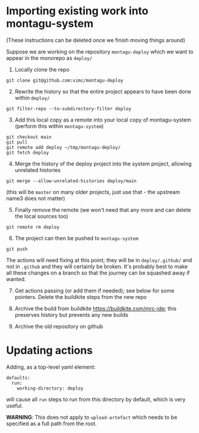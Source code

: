 # Importing existing work into montagu-system

(These instructions can be deleted once we finish moving things around)

Suppose we are working on the repository `montagu-deploy` which we want to appear in the monorepo as `deploy/`

1. Locally clone the repo

`git clone git@github.com:vimc/montagu-deploy`

2. Rewrite the history so that the entire project appears to have been done within `deploy/`

```
git filter-repo --to-subdirectory-filter deploy
```

3. Add this local copy as a remote into your local copy of montagu-system (perform this within `montagu-system`)

```
git checkout main
git pull
git remote add deploy ~/tmp/montagu-deploy/
git fetch deploy
```

4. Merge the history of the deploy project into the system project, allowing unrelated histories

```
git merge --allow-unrelated-histories deploy/main
```

(this will be `master` on many older projects, just use that - the upstream name3 does not matter)

5. Finally remove the remote (we won't need that any more and can delete the local sources too)

```
git remote rm deploy
```

6. The project can then be pushed to `montagu-system`

```
git push
```

The actions will need fixing at this point; they will be in `deploy/.github/` and not in `.github` and they will certainly be broken.  It's probably best to make all these changes on a branch so that the journey can be squashed away if wanted.

7. Get actions passing (or add them if needed); see below for some pointers.  Delete the buildkite steps from the new repo

8. Archive the build from buildkite https://buildkite.com/mrc-ide; this preserves history but prevents any new builds

9. Archive the old repository on github

# Updating actions

Adding, as a top-level yaml element:

```
defaults:
  run:
    working-directory: deploy
```

will cause all `run` steps to run from this directory by default, which is very useful.

**WARNING**: This does not apply to `upload-artefact` which needs to be specified as a full path from the root.
